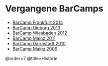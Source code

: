 # Vergangene BarCamps

 * [BarCamp Frankfurt 2014](http://frankfurt2014.barcamp-rheinmain.de/)
 * [BarCamp Dieburg 2013](http://dieburg2013.barcamp-rheinmain.de/)
 * [BarCamp Wiesbaden 2012](http://wiesbaden2012.barcamp-rheinmain.de/)
 * [BarCamp Mainz 2011](http://mainz2011.barcamp-rheinmain.de/)
 * [BarCamp Darmstadt 2010](http://darmstadt2010.barcamp-rheinmain.de/)
 * [BarCamp Mainz 2009](http://mainz2009.barcamp-rheinmain.de/)

@order=7
@title=Historie
